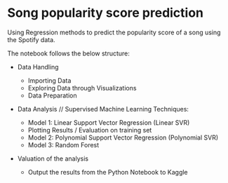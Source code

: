 # Song popularity score prediction

Using Regression methods to predict the popularity score of a song using the Spotify data.

The notebook follows the below structure:
- Data Handling
  * Importing Data
  * Exploring Data through Visualizations
  * Data Preparation

- Data Analysis // Supervised Machine Learning Techniques:
  * Model 1: Linear Support Vector Regression (Linear SVR)
  * Plotting Results / Evaluation on training set
  * Model 2: Polynomial Support Vector Regression (Polynomial SVR)
  * Model 3: Random Forest
     
- Valuation of the analysis
  * Output the results from the Python Notebook to Kaggle
